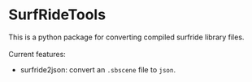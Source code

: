 # SurfRideTools
This is a python package for converting compiled surfride library files.<br>
<br>
Current features:<br>
- surfride2json: convert an `.sbscene` file to `json`.<br>
